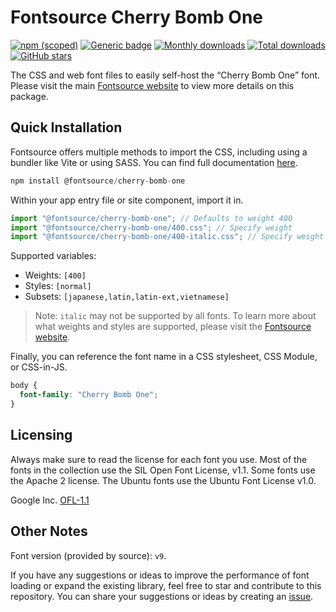 # Fontsource Cherry Bomb One

[![npm (scoped)](https://img.shields.io/npm/v/@fontsource/cherry-bomb-one?color=brightgreen)](https://www.npmjs.com/package/@fontsource/cherry-bomb-one) [![Generic badge](https://img.shields.io/badge/fontsource-passing-brightgreen)](https://github.com/fontsource/fontsource) [![Monthly downloads](https://badgen.net/npm/dm/@fontsource/cherry-bomb-one)](https://github.com/fontsource/fontsource) [![Total downloads](https://badgen.net/npm/dt/@fontsource/cherry-bomb-one)](https://github.com/fontsource/fontsource) [![GitHub stars](https://img.shields.io/github/stars/fontsource/fontsource.svg?style=social&label=Star)](https://github.com/fontsource/fontsource/stargazers)

The CSS and web font files to easily self-host the “Cherry Bomb One” font. Please visit the main [Fontsource website](https://fontsource.org/fonts/cherry-bomb-one) to view more details on this package.

## Quick Installation

Fontsource offers multiple methods to import the CSS, including using a bundler like Vite or using SASS. You can find full documentation [here](https://fontsource.org/docs/getting-started/introduction).

```javascript
npm install @fontsource/cherry-bomb-one
```

Within your app entry file or site component, import it in.

```javascript
import "@fontsource/cherry-bomb-one"; // Defaults to weight 400
import "@fontsource/cherry-bomb-one/400.css"; // Specify weight
import "@fontsource/cherry-bomb-one/400-italic.css"; // Specify weight and style
```

Supported variables:
- Weights: `[400]`
- Styles: `[normal]`
- Subsets: `[japanese,latin,latin-ext,vietnamese]`

> Note: `italic` may not be supported by all fonts. To learn more about what weights and styles are supported, please visit the [Fontsource website](https://fontsource.org/fonts/cherry-bomb-one).

Finally, you can reference the font name in a CSS stylesheet, CSS Module, or CSS-in-JS.

```css
body {
  font-family: "Cherry Bomb One";
}
```

## Licensing
Always make sure to read the license for each font you use. Most of the fonts in the collection use the SIL Open Font License, v1.1. Some fonts use the Apache 2 license. The Ubuntu fonts use the Ubuntu Font License v1.0.

Google Inc.
[OFL-1.1](http://scripts.sil.org/OFL)

## Other Notes
Font version (provided by source): `v9`.

If you have any suggestions or ideas to improve the performance of font loading or expand the existing library, feel free to star and contribute to this repository. You can share your suggestions or ideas by creating an [issue](https://github.com/fontsource/fontsource/issues).